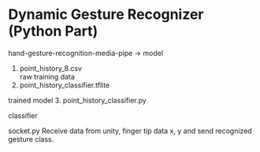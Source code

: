 # Dynamic Gesture Recognizer (Python Part)
 
hand-gesture-recognition-media-pipe -> model <br>
1. point_history_8.csv<br>
raw training data<br>
2. point_history_classifier.tflite

 trained model
3. point_history_classifier.py
 
classifier

socket.py 
Receive data from unity, finger tip data x, y and send recognized gesture class.
